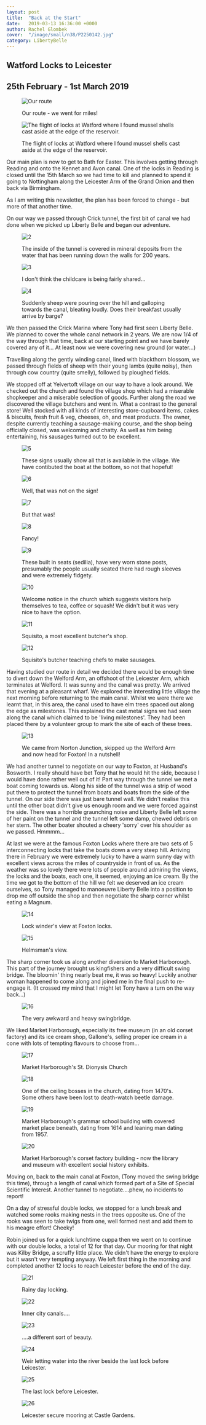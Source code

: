 ```yaml
---
layout: post
title:  "Back at the Start"
date:   2019-03-13 16:36:00 +0000
author: Rachel Glombek
cover:  "/image/small/n38/P2250142.jpg"
category: LibertyBelle
---
```


<h2>Watford Locks to Leicester</h2>

<h2>25th February - 1st March 2019</h2>

<figure>
 <img src="{{site.baseurl}}/image/maps/n38map.png" alt="Our route" >
 <figcaption>
 <p>Our route - we went for miles!</p>
 </figcaption>
</figure>

<figure>
 <img src="{{site.baseurl}}/image/small/n38/P2240136.jpg" alt="The flight of locks at Watford where I found mussel shells cast aside at the edge of the reservoir." >
 <figcaption>
 <p>The flight of locks at Watford where I found mussel shells cast aside at the edge of the reservoir.</p>
 </figcaption>
</figure>

<p>Our main plan is now to get to Bath for Easter. This involves getting through Reading and onto the Kennet and Avon canal.  One of the locks in Reading is closed until the 15th March so we had time to kill and planned to spend it going to Nottingham along the Leicester Arm of the Grand Onion and then back via Birmingham.</p>

<p>As I am writing this newsletter, the plan has been forced to change - but more of that another time.</p>

<p>On our way we passed through Crick tunnel, the first bit of canal we had done when we picked up Liberty Belle and began our adventure.</p>

<figure>
 <img src="{{site.baseurl}}/image/small/n38/P2250164.jpg" alt="2" >
 <figcaption>
 <p>The inside of the tunnel is covered in mineral deposits from the water that has been running down the walls for 200 years.</p>
 </figcaption>
</figure>

<figure>
 <img src="{{site.baseurl}}/image/small/n38/P2250142.jpg" alt="3" >
 <figcaption>
 <p>I don't think the childcare is being fairly shared...</p>
 </figcaption>
</figure>

<figure>
 <img src="{{site.baseurl}}/image/small/n38/P2250149.jpg" alt="4" >
 <figcaption>
 <p>Suddenly sheep were pouring over the hill and galloping towards the canal, bleating loudly. Does their breakfast usually arrive by barge?</p>
 </figcaption>
</figure>

<p>We then passed the Crick Marina where Tony had first seen Liberty Belle.
We planned to cover the whole canal network in 2 years. We are now 1/4 of the way through that time, back at our starting point and we have barely covered any of it...
At least now we were covering new ground (or water...)</p>

<p>Travelling along the gently winding canal, lined with blackthorn blossom, we passed through fields of sheep with their young lambs (quite noisy), then through cow country (quite smelly), followed by ploughed fields.</p>

<p>We stopped off at Yelvertoft village on our way to have a look around. We checked out the church and found the village shop which had a miserable shopkeeper and a miserable selection of goods. Further along the road we discovered the village butchers and went in. What a contrast to the general store! Well stocked with all kinds of interesting store-cupboard items, cakes & biscuits, fresh fruit & veg, cheeses, oh, and meat products. The owner, despite currently teaching a sausage-making course, and the shop being officially closed, was welcoming and chatty. As well as him being entertaining, his sausages turned out to be excellent.</p>

<figure>
 <img src="{{site.baseurl}}/image/small/n38/P2250201.jpg" alt="5" >
 <figcaption>
 <p>These signs usually show all that is available in the village. We have contibuted the boat at the bottom, so not that hopeful!</p>
 </figcaption>
</figure>

<figure>
 <img src="{{site.baseurl}}/image/small/n38/P2250203.jpg" alt="6" >
 <figcaption>
 <p>Well, that was not on the sign!</p>
 </figcaption>
</figure>

<figure>
 <img src="{{site.baseurl}}/image/small/n38/P2250200.jpg" alt="7" >
 <figcaption>
 <p>But that was!</p>
 </figcaption>
</figure>

<figure>
 <img src="{{site.baseurl}}/image/small/n38/P2250198.jpg" alt="8" >
 <figcaption>
 <p>Fancy!</p>
 </figcaption>
</figure>

<figure>
 <img src="{{site.baseurl}}/image/small/n38/P2250194.jpg" alt="9" >
 <figcaption>
 <p>These built in seats (sedilia), have very worn stone posts, presumably the people usually seated there had rough sleeves and were extremely fidgety.</p>
 </figcaption>
</figure>

<figure>
 <img src="{{site.baseurl}}/image/small/n38/P2250197.jpg" alt="10" >
 <figcaption>
 <p>Welcome notice in the church which suggests visitors help themselves to tea, coffee or squash! We didn't but it was very nice to have the option.</p>
 </figcaption>
</figure>

<figure>
 <img src="{{site.baseurl}}/image/small/n38/P2250205.jpg" alt="11" >
 <figcaption>
 <p>Squisito, a most excellent butcher's shop.</p>
 </figcaption>
</figure>

<figure>
 <img src="{{site.baseurl}}/image/small/n38/P2250204.jpg" alt="12" >
 <figcaption>
 <p>Squisito's butcher teaching chefs to make sausages.</p>
 </figcaption>
</figure>

<p>Having studied our route in detail we decided there would be enough time to divert down the Welford Arm, an offshoot of the Leicester Arm, which terminates at Welford. It was sunny and the canal was pretty. We arrived that evening at a pleasant wharf. We explored the interesting little village the next morning before returning to the main canal. Whilst we were there we learnt that, in this area, the canal used to have elm trees spaced out along the edge as milestones. This explained the cast metal signs we had seen along the canal which claimed to be 'living milestones'. They had been placed there by a volunteer group to mark the site of each of these trees.</p>

<figure>
 <img src="{{site.baseurl}}/image/small/n38/P2260254.jpg" alt="13" >
 <figcaption>
 <p>We came from Norton Junction, skipped up the Welford Arm and now head for Foxton! In a nutshell!</p>
 </figcaption>
</figure>

<p>We had another tunnel to negotiate on our way to Foxton, at Husband's Bosworth. I really should have bet Tony that he would hit the side, because I would have done rather well out of it! Part way through the tunnel we met a boat coming towards us. Along his side of the tunnel was a strip of wood put there to protect the tunnel from boats and boats from the side of the tunnel. On our side there was just bare tunnel wall. We didn't realise this until the other boat didn't give us enough room and we were forced against the side. There was a horrible graunching noise and Liberty Belle left some of her paint on the tunnel and the tunnel left some damp, chewed debris on her stern. The other boater shouted a cheery 'sorry' over his shoulder as we passed. Hmmmm...</p>

<p>At last we were at the famous Foxton Locks where there are two sets of 5 interconnecting locks that take the boats down a very steep hill. Arriving there in February we were extremely lucky to have a warm sunny day with excellent views across the miles of countryside in front of us. As the weather was so lovely there were lots of people around admiring the views, the locks and the boats, each one, it seemed, enjoying an ice cream. By the time we got to the bottom of the hill we felt we deserved an ice cream ourselves, so Tony managed to manoeuvre Liberty Belle into a position to drop me off outside the shop and then negotiate the sharp corner whilst eating a Magnum.</p>

<figure>
 <img src="{{site.baseurl}}/image/small/n38/P2260264.jpg" alt="14" >
 <figcaption>
 <p>Lock winder's view at Foxton locks.</p>
 </figcaption>
</figure>

<figure>
 <img src="{{site.baseurl}}/image/small/n38/P2260269.jpg" alt="15" >
 <figcaption>
 <p>Helmsman's view.</p>
 </figcaption>
</figure>

<p>The sharp corner took us along another diversion to Market Harborough. This part of the journey brought us kingfishers and a very difficult swing bridge. The bloomin' thing nearly beat me, it was so heavy! Luckily another woman happened to come along and joined me in the final push to re-engage it. (It crossed my mind that I might let Tony have a turn on the way back...)</p>

<figure>
 <img src="{{site.baseurl}}/image/small/n38/P2260283.jpg" alt="16" >
 <figcaption>
 <p>The very awkward and heavy swingbridge.</p>
 </figcaption>
</figure>

<p>We liked Market Harborough, especially its free museum (in an old corset factory) and its ice cream shop, Gallone's, selling proper ice cream in a cone with lots of tempting flavours to choose from...</p>

<figure>
 <img src="{{site.baseurl}}/image/small/n38/P2270294.jpg" alt="17" >
 <figcaption>
 <p>Market Harborough's St. Dionysis Church</p>
 </figcaption>
</figure>

<figure>
 <img src="{{site.baseurl}}/image/small/n38/P2270288.jpg" alt="18" >
 <figcaption>
 <p>One of the ceiling bosses in the church, dating from 1470's. Some others have been lost to death-watch beetle damage.</p>
 </figcaption>
</figure>

<figure>
 <img src="{{site.baseurl}}/image/small/n38/P2270292.jpg" alt="19" >
 <figcaption>
 <p>Market Harborough's grammar school building with covered market place beneath, dating from 1614 and leaning man dating from 1957.</p>
 </figcaption>
</figure>

<figure>
 <img src="{{site.baseurl}}/image/small/n38/P2270293.jpg" alt="20" >
 <figcaption>
 <p>Market Harborough's corset factory building - now the library and museum with excellent social history exhibits.</p>
 </figcaption>
</figure>

<p>Moving on, back to the main canal at Foxton, (Tony moved the swing bridge this time), through a length of canal which formed part of a Site of Special Scientific Interest. Another tunnel to negotiate....phew, no incidents to report!</p>

<p>On a day of stressful double locks, we stopped for a lunch break and watched some rooks making nests in the trees opposite us. One of the rooks was seen to take twigs from one, well formed nest and add them to his meagre effort! Cheeky!</p>

<p>Robin joined us for a quick lunchtime cuppa then we went on to continue with our double locks, a total of 12 for that day. Our mooring for that night was Kilby Bridge, a scruffy little place. We didn't have the energy to explore but it wasn't very tempting anyway. We left first thing in the morning and completed another 12 locks to reach Leicester before the end of the day.</p>

<figure>
 <img src="{{site.baseurl}}/image/small/n38/P2280339.jpg" alt="21" >
 <figcaption>
 <p>Rainy day locking.</p>
 </figcaption>
</figure>

<figure>
 <img src="{{site.baseurl}}/image/small/n38/P3010363.jpg" alt="22" >
 <figcaption>
 <p>Inner city canals....</p>
 </figcaption>
</figure>

<figure>
 <img src="{{site.baseurl}}/image/small/n38/P3010364.jpg" alt="23" >
 <figcaption>
 <p>....a different sort of beauty.</p>
 </figcaption>
</figure>

<figure>
 <img src="{{site.baseurl}}/image/small/n38/P3010368.jpg" alt="24" >
 <figcaption>
 <p>Weir letting water into the river beside the last lock before Leicester.</p>
 </figcaption>
</figure>

<figure>
 <img src="{{site.baseurl}}/image/small/n38/P3010369.jpg" alt="25" >
 <figcaption>
 <p>The last lock before Leicester.</p>
 </figcaption>
</figure>

<figure>
 <img src="{{site.baseurl}}/image/small/n38/P3020375.jpg" alt="26" >
 <figcaption>
 <p>Leicester secure mooring at Castle Gardens.</p>
 </figcaption>
</figure>
